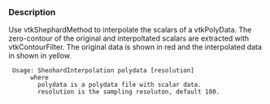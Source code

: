 ### Description

Use vtkShephardMethod to interpolate the scalars of a vtkPolyData. The zero-contour of the original and interpoltated scalars are extracted with vtkContourFilter. The original data is shown in red and the interpolated data in shown in yellow.

```
 Usage: SheohardInterpolation polydata [resolution]
      where
        polydata is a polydata file with scalar data.
        resolution is the sampling resoluton, default 100.
```

